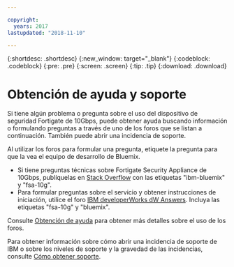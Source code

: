 ```yaml
---

copyright:
  years: 2017
lastupdated: "2018-11-10"

---
```


{:shortdesc: .shortdesc}
{:new_window: target="_blank"}
{:codeblock: .codeblock}
{:pre: .pre}
{:screen: .screen}
{:tip: .tip}
{:download: .download}

# Obtención de ayuda y soporte

Si tiene algún problema o pregunta sobre el uso del dispositivo de seguridad Fortigate de 10Gbps, puede obtener ayuda buscando información o formulando preguntas a través de uno de los foros que se listan a continuación. También puede abrir una incidencia de soporte.

Al utilizar los foros para formular una pregunta, etiquete la pregunta para que la vea el equipo de desarrollo de Bluemix.

* Si tiene preguntas técnicas sobre Fortigate Security Appliance de 10Gbps, publíquelas en [Stack Overflow](https://stackoverflow.com/search?q=fsa-10g+ibm-bluemix) con las etiquetas "ibm-bluemix" y "fsa-10g".
* Para formular preguntas sobre el servicio y obtener instrucciones de iniciación, utilice el foro [IBM developerWorks dW Answers](https://developer.ibm.com/answers/topics/fsa-10g.html?smartspace=bluemix). Incluya las etiquetas "fsa-10g" y "bluemix".

Consulte [Obtención de ayuda](../../../support/index.html#getting-help) para obtener más detalles sobre el uso de los foros.

Para obtener información sobre cómo abrir una incidencia de soporte de IBM o sobre los niveles de soporte y la gravedad de las incidencias, consulte [Cómo obtener soporte](../../../support/index.html#contacting-support).
